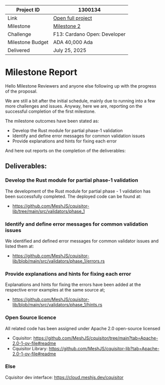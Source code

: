 |Project ID|1300134|
|-----------|-------------|
|Link|[Open full project](https://projectcatalyst.io/funds/10/f13-cardano-open-developers/mesh-cquisitor-transaction-investigation-tool)|
|Milestone|[Milestone 2](https://milestones.projectcatalyst.io/projects/1300134/milestones/2)
|Challenge|F13: Cardano Open: Developer|
|Milestone Budget|ADA 40,000 Ada|
|Delivered|July 25, 2025|


# Milestone Report

Hello Milestone Reviewers and anyone else following up with the progress of the proposal.

We are still a bit after the initial schedule, mainly due to running into a few more challenges and issues. Anyway, here we are, reporting on the successful completion of the first milestone.

The milestone outcomes have been stated as:

- Develop the Rust module for partial phase-1 validation
- Identify and define error messages for common validation issues
- Provide explanations and hints for fixing each error
  
And here out reports on the completion of the deliverables:

## Deliverables:

### Develop the Rust module for partial phase-1 validation
The development of the Rust module for partial phase - 1 validation has been successfully completed. The deployed code can be found at:
- https://github.com/MeshJS/cquisitor-lib/tree/main/src/validators/phase_1
### Identify and define error messages for common validation issues
We identified and defined error messages for common validator issues and listed them at:
- https://github.com/MeshJS/cquisitor-lib/blob/main/src/validators/phase_1/errors.rs
### Provide explanations and hints for fixing each error
Explanations and hints for fixing the errors have been added at the respective error examples at the same source at;
- https://github.com/MeshJS/cquisitor-lib/blob/main/src/validators/phase_1/hints.rs

### Open Source licence
All related code has been assigned under Apache 2.0 open-source licensed
- Cquisitor: https://github.com/MeshJS/cquisitor/tree/main?tab=Apache-2.0-1-ov-file#readme
- Cquisitor Library: https://github.com/MeshJS/cquisitor-lib?tab=Apache-2.0-1-ov-file#readme

### Else
Cquisitor dev interface: https://cloud.meshjs.dev/cquisitor
